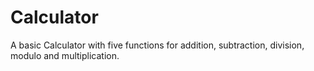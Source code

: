 # Calculator

A basic Calculator with five functions for addition, subtraction, division, modulo and multiplication.

